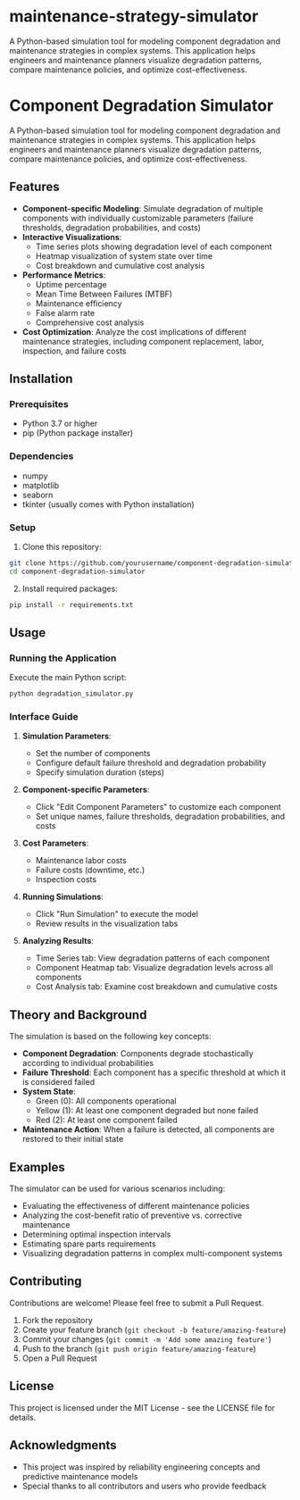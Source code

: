 # maintenance-strategy-simulator
A Python-based simulation tool for modeling component degradation and maintenance strategies in complex systems. This application helps engineers and maintenance planners visualize degradation patterns, compare maintenance policies, and optimize cost-effectiveness.

# Component Degradation Simulator

A Python-based simulation tool for modeling component degradation and maintenance strategies in complex systems. This application helps engineers and maintenance planners visualize degradation patterns, compare maintenance policies, and optimize cost-effectiveness.


## Features

- **Component-specific Modeling**: Simulate degradation of multiple components with individually customizable parameters (failure thresholds, degradation probabilities, and costs)
- **Interactive Visualizations**: 
  - Time series plots showing degradation level of each component
  - Heatmap visualization of system state over time
  - Cost breakdown and cumulative cost analysis
- **Performance Metrics**:
  - Uptime percentage
  - Mean Time Between Failures (MTBF)
  - Maintenance efficiency
  - False alarm rate
  - Comprehensive cost analysis
- **Cost Optimization**: Analyze the cost implications of different maintenance strategies, including component replacement, labor, inspection, and failure costs

## Installation

### Prerequisites
- Python 3.7 or higher
- pip (Python package installer)

### Dependencies
- numpy
- matplotlib
- seaborn
- tkinter (usually comes with Python installation)

### Setup
1. Clone this repository:
```bash
git clone https://github.com/yourusername/component-degradation-simulator.git
cd component-degradation-simulator
```

2. Install required packages:
```bash
pip install -r requirements.txt
```

## Usage

### Running the Application
Execute the main Python script:
```bash
python degradation_simulator.py
```

### Interface Guide

1. **Simulation Parameters**:
   - Set the number of components
   - Configure default failure threshold and degradation probability
   - Specify simulation duration (steps)

2. **Component-specific Parameters**:
   - Click "Edit Component Parameters" to customize each component
   - Set unique names, failure thresholds, degradation probabilities, and costs

3. **Cost Parameters**:
   - Maintenance labor costs
   - Failure costs (downtime, etc.)
   - Inspection costs

4. **Running Simulations**:
   - Click "Run Simulation" to execute the model
   - Review results in the visualization tabs

5. **Analyzing Results**:
   - Time Series tab: View degradation patterns of each component
   - Component Heatmap tab: Visualize degradation levels across all components
   - Cost Analysis tab: Examine cost breakdown and cumulative costs

## Theory and Background

The simulation is based on the following key concepts:

- **Component Degradation**: Components degrade stochastically according to individual probabilities
- **Failure Threshold**: Each component has a specific threshold at which it is considered failed
- **System State**:
  - Green (0): All components operational
  - Yellow (1): At least one component degraded but none failed
  - Red (2): At least one component failed
- **Maintenance Action**: When a failure is detected, all components are restored to their initial state

## Examples

The simulator can be used for various scenarios including:

- Evaluating the effectiveness of different maintenance policies
- Analyzing the cost-benefit ratio of preventive vs. corrective maintenance
- Determining optimal inspection intervals
- Estimating spare parts requirements
- Visualizing degradation patterns in complex multi-component systems

## Contributing

Contributions are welcome! Please feel free to submit a Pull Request.

1. Fork the repository
2. Create your feature branch (`git checkout -b feature/amazing-feature`)
3. Commit your changes (`git commit -m 'Add some amazing feature'`)
4. Push to the branch (`git push origin feature/amazing-feature`)
5. Open a Pull Request

## License

This project is licensed under the MIT License - see the LICENSE file for details.

## Acknowledgments

- This project was inspired by reliability engineering concepts and predictive maintenance models
- Special thanks to all contributors and users who provide feedback

